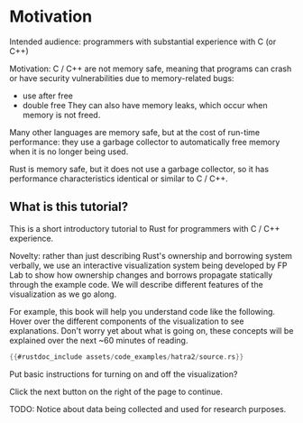 # Motivation

Intended audience: programmers with substantial experience with C (or C++)

Motivation: C / C++ are not memory safe, meaning that programs can crash or have security vulnerabilities due to memory-related bugs:
  - use after free
  - double free
They can also have memory leaks, which occur when memory is not freed.

Many other languages are memory safe, but at the cost of run-time performance: they use a garbage
collector to automatically free memory when it is no longer being used.

Rust is memory safe, but it does not use a garbage collector, so it has performance characteristics
identical or similar to C / C++.

## What is this tutorial?

This is a short introductory tutorial to Rust for programmers with C / C++ experience. 

Novelty: rather than just describing Rust's ownership and borrowing system verbally, we use an interactive visualization system being developed by FP Lab 
to show how ownership changes and borrows propagate statically through the example code. 
We will describe different features of the visualization as we go along.

For example, this book will help you understand code like the following. Hover over the different components of the visualization to see explanations.
Don't worry yet about what is going on, these concepts will be explained over the next ~60 minutes of reading.

```rust
{{#rustdoc_include assets/code_examples/hatra2/source.rs}}
```
<div class="flex-container vis_block" style="position:relative; margin-left:-75px; margin-right:-75px; display: none;">
  <object type="image/svg+xml" class="vis code_panel" data="assets/code_examples/hatra2/vis_code.svg"></object>
  <object type="image/svg+xml" class="vis tl_panel" data="assets/code_examples/hatra2/vis_timeline.svg" style="width: auto;" onmouseenter="helpers('vis')"></object>
</div>

Put basic instructions for turning on and off the visualization?

Click the next button on the right of the page to continue. 

TODO: Notice about data being collected and used for research purposes.